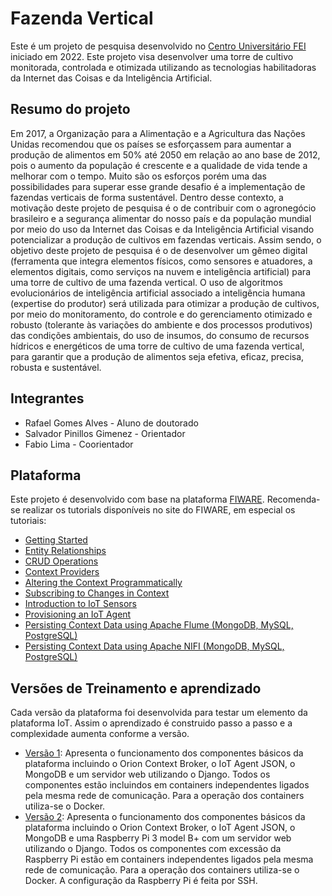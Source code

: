 # Fazenda Vertical

Este é um projeto de pesquisa desenvolvido no [Centro Universitário FEI](https://portal.fei.edu.br/) iniciado em 2022. Este projeto visa desenvolver uma torre de cultivo monitorada, controlada e otimizada utilizando as tecnologias habilitadoras da Internet das Coisas e da Inteligência Artificial.
## Resumo do projeto

Em 2017, a Organização para a Alimentação e a Agricultura das Nações Unidas recomendou que os países se esforçassem para aumentar a produção de alimentos em 50% até 2050 em relação ao ano base de 2012, pois o aumento da população é crescente e a qualidade de vida tende a melhorar com o tempo. Muito são os esforços porém uma das possibilidades para superar esse grande desafio é a implementação de fazendas verticais de forma sustentável. Dentro desse contexto, a motivação deste projeto de pesquisa é o de contribuir com o agronegócio brasileiro e a segurança alimentar do nosso país e da população mundial por meio do uso da Internet das Coisas e da Inteligência Artificial visando potencializar a produção de cultivos em fazendas verticais. Assim sendo, o objetivo deste projeto de pesquisa é o de desenvolver um gêmeo digital (ferramenta que integra elementos físicos, como sensores e atuadores, a elementos digitais, como serviços na nuvem e inteligência artificial) para uma torre de cultivo de uma fazenda vertical. O uso de algoritmos evolucionários de inteligência artificial associado a inteligência humana (expertise do produtor) será utilizada para otimizar a produção de cultivos, por meio do monitoramento, do controle e do gerenciamento otimizado e robusto (tolerante às variações do ambiente e dos processos produtivos) das condições ambientais, do uso de insumos, do consumo de recursos hídricos e energéticos de uma torre de cultivo de uma fazenda vertical, para garantir que a produção de alimentos seja efetiva, eficaz, precisa, robusta e sustentável. 

## Integrantes

- Rafael Gomes Alves - Aluno de doutorado
- Salvador Pinillos Gimenez - Orientador
- Fabio Lima - Coorientador

## Plataforma 

Este projeto é desenvolvido com base na plataforma [FIWARE](https://fiware.org/). Recomenda-se realizar os tutorials disponíveis no site do FIWARE, em especial os tutoriais:

- [Getting Started](https://fiware-tutorials.readthedocs.io/en/latest/getting-started.html)  
- [Entity Relationships](https://fiware-tutorials.readthedocs.io/en/latest/entity-relationships.html)  
- [CRUD Operations](https://fiware-tutorials.readthedocs.io/en/latest/crud-operations.html)  
- [Context Providers](https://fiware-tutorials.readthedocs.io/en/latest/context-providers.html)  
- [Altering the Context Programmatically](https://fiware-tutorials.readthedocs.io/en/latest/accessing-context.html)  
- [Subscribing to Changes in Context](https://fiware-tutorials.readthedocs.io/en/latest/subscriptions.html)  
- [Introduction to IoT Sensors](https://fiware-tutorials.readthedocs.io/en/latest/iot-sensors.html)  
- [Provisioning an IoT Agent](https://fiware-tutorials.readthedocs.io/en/latest/iot-agent.html)  
- [Persisting Context Data using Apache Flume (MongoDB, MySQL, PostgreSQL)](https://fiware-tutorials.readthedocs.io/en/latest/historic-context-flume.html)  
- [Persisting Context Data using Apache NIFI (MongoDB, MySQL, PostgreSQL)](https://fiware-tutorials.readthedocs.io/en/latest/historic-context-nifi.html)  
## Versões de Treinamento e aprendizado

Cada versão da plataforma foi desenvolvida para testar um elemento da plataforma IoT. Assim o aprendizado é construido passo a passo e a complexidade aumenta conforme a versão.

- [Versão 1](./version1/README.md): Apresenta o funcionamento dos componentes básicos da plataforma incluindo o Orion Context Broker, o IoT Agent JSON, o MongoDB e um servidor web utilizando o Django. Todos os componentes estão incluindos em containers independentes ligados pela mesma rede de comunicação. Para a operação dos containers utiliza-se o Docker. 
- [Versão 2](./version2/README.md): Apresenta o funcionamento dos componentes básicos da plataforma incluindo o Orion Context Broker, o IoT Agent JSON, o MongoDB e uma Raspberry Pi 3 model B+ com um servidor web utilizando o Django. Todos os componentes com excessão da Raspberry Pi estão em containers independentes ligados pela mesma rede de comunicação. Para a operação dos containers utiliza-se o Docker. A configuração da Raspberry Pi é feita por SSH. 